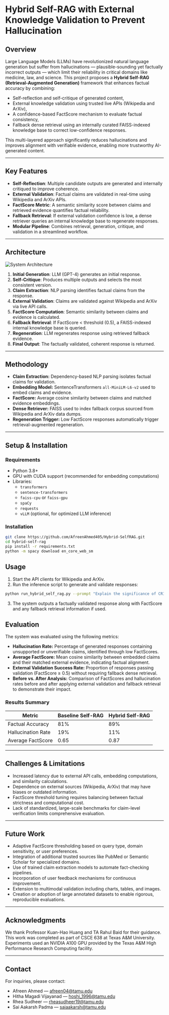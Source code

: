 # Hybrid Self-RAG with External Knowledge Validation to Prevent Hallucination

## Overview

Large Language Models (LLMs) have revolutionized natural language generation but suffer from hallucinations — plausible-sounding yet factually incorrect outputs — which limit their reliability in critical domains like medicine, law, and science. This project proposes a **Hybrid Self-RAG (Retrieval-Augmented Generation)** framework that enhances factual accuracy by combining:

- Self-reflection and self-critique of generated content,
- External knowledge validation using trusted live APIs (Wikipedia and ArXiv),
- A confidence-based FactScore mechanism to evaluate factual consistency,
- Fallback dense retrieval using an internally curated FAISS-indexed knowledge base to correct low-confidence responses.

This multi-layered approach significantly reduces hallucinations and improves alignment with verifiable evidence, enabling more trustworthy AI-generated content.

---

## Key Features

- **Self-Reflection**: Multiple candidate outputs are generated and internally critiqued to improve coherence.
- **External Validation**: Factual claims are validated in real-time using Wikipedia and ArXiv APIs.
- **FactScore Metric**: A semantic similarity score between claims and retrieved evidence quantifies factual reliability.
- **Fallback Retrieval**: If external validation confidence is low, a dense retriever queries an internal knowledge base to regenerate responses.
- **Modular Pipeline**: Combines retrieval, generation, critique, and validation in a streamlined workflow.

---

## Architecture

![System Architecture](./docs/hybrid_self_rag_architecture.png)

1. **Initial Generation**: LLM (GPT-4) generates an initial response.
2. **Self-Critique**: Produces multiple outputs and selects the most consistent version.
3. **Claim Extraction**: NLP parsing identifies factual claims from the response.
4. **External Validation**: Claims are validated against Wikipedia and ArXiv via live API calls.
5. **FactScore Computation**: Semantic similarity between claims and evidence is calculated.
6. **Fallback Retrieval**: If FactScore < threshold (0.5), a FAISS-indexed internal knowledge base is queried.
7. **Regeneration**: LLM regenerates response using retrieved fallback evidence.
8. **Final Output**: The factually validated, coherent response is returned.

---

## Methodology

- **Claim Extraction:** Dependency-based NLP parsing isolates factual claims for validation.
- **Embedding Model:** SentenceTransformers `all-MiniLM-L6-v2` used to embed claims and evidence.
- **FactScore:** Average cosine similarity between claims and matched evidence embeddings.
- **Dense Retriever:** FAISS used to index fallback corpus sourced from Wikipedia and ArXiv data dumps.
- **Regeneration Trigger:** Low FactScore responses automatically trigger retrieval-augmented regeneration.

---

## Setup & Installation

### Requirements

- Python 3.8+
- GPU with CUDA support (recommended for embedding computations)
- Libraries:
  - `transformers`
  - `sentence-transformers`
  - `faiss-cpu` or `faiss-gpu`
  - `spaCy`
  - `requests`
  - `vLLM` (optional, for optimized LLM inference)

### Installation

```bash
git clone https://github.com/AfreenAhmed405/Hybrid-SelfRAG.git
cd hybrid-self-rag
pip install -r requirements.txt
python -m spacy download en_core_web_sm
```

## Usage

1. Start the API clients for Wikipedia and ArXiv.
2. Run the inference script to generate and validate responses:

```bash
python run_hybrid_self_rag.py --prompt "Explain the significance of CRISPR technology"
```
3. The system outputs a factually validated response along with FactScore and any fallback retrieval information if used.

## Evaluation

The system was evaluated using the following metrics:

- **Hallucination Rate:** Percentage of generated responses containing unsupported or unverifiable claims, identified through low FactScores.
- **Average FactScore:** Mean cosine similarity between embedded claims and their matched external evidence, indicating factual alignment.
- **External Validation Success Rate:** Proportion of responses passing validation (FactScore ≥ 0.5) without requiring fallback dense retrieval.
- **Before vs. After Analysis:** Comparison of FactScores and hallucination rates before and after applying external validation and fallback retrieval to demonstrate their impact.

### Results Summary

| Metric                 | Baseline Self-RAG | Hybrid Self-RAG |
|------------------------|-------------------|-----------------|
| Factual Accuracy       | 81%               | 89%             |
| Hallucination Rate     | 19%               | 11%             |
| Average FactScore      | 0.65              | 0.87            |

---

## Challenges & Limitations

- Increased latency due to external API calls, embedding computations, and similarity calculations.
- Dependence on external sources (Wikipedia, ArXiv) that may have biases or outdated information.
- FactScore threshold tuning requires balancing between factual strictness and computational cost.
- Lack of standardized, large-scale benchmarks for claim-level verification limits comprehensive evaluation.

---

## Future Work

- Adaptive FactScore thresholding based on query type, domain sensitivity, or user preferences.
- Integration of additional trusted sources like PubMed or Semantic Scholar for specialized domains.
- Use of trained claim extraction models to automate fact-checking pipelines.
- Incorporation of user feedback mechanisms for continuous improvement.
- Extension to multimodal validation including charts, tables, and images.
- Creation or adoption of large annotated datasets to enable rigorous, reproducible evaluations.

---

## Acknowledgments

We thank Professor Kuan-Hao Huang and TA Rahul Baid for their guidance. This work was completed as part of CSCE 638 at Texas A&M University. Experiments used an NVIDIA A100 GPU provided by the Texas A&M High Performance Research Computing facility.

---

## Contact

For inquiries, please contact:

- Afreen Ahmed — afreen04@tamu.edu  
- Hitha Magadi Vijayanad — hoshi_1996@tamu.edu  
- Rhea Sudheer — rheasudheer19@tamu.edu  
- Sai Aakarsh Padma — saiaakarsh@tamu.edu

